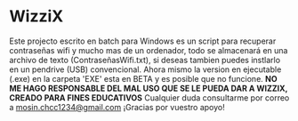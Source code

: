 # WizziX
Este projecto escrito en batch para Windows es un script para recuperar contraseñas wifi y mucho mas de un ordenador, todo se almacenará en una archivo de texto (ContraseñasWifi.txt), si deseas tambien puedes instlarlo en un pendrive (USB) convencional. Ahora mismo la version en ejecutable (.exe) en la carpeta 'EXE' esta en BETA y es posible que no funcione. **NO ME HAGO RESPONSABLE DEL MAL USO QUE SE LE PUEDA DAR A WIZZIX, CREADO PARA FINES EDUCATIVOS** Cualquier duda consultarme por correo a mosin.chcc1234@gmail.com ¡Gracias por vuestro apoyo!
